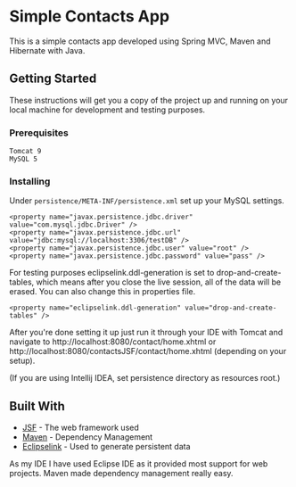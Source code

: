 # Simple Contacts App

This is a simple contacts app developed using Spring MVC, Maven and Hibernate with Java.

## Getting Started

These instructions will get you a copy of the project up and running on your local machine for development and testing purposes.

### Prerequisites

```
Tomcat 9
MySQL 5
```

### Installing

Under `persistence/META-INF/persistence.xml` set up your MySQL settings.

```
<property name="javax.persistence.jdbc.driver" value="com.mysql.jdbc.Driver" />
<property name="javax.persistence.jdbc.url" value="jdbc:mysql://localhost:3306/testDB" />
<property name="javax.persistence.jdbc.user" value="root" />
<property name="javax.persistence.jdbc.password" value="pass" />
```

For testing purposes eclipselink.ddl-generation is set to drop-and-create-tables, which means after you close the live session, all of the data will be erased. You can also change this in properties file.

```
<property name="eclipselink.ddl-generation" value="drop-and-create-tables" />
```

After you're done setting it up just run it through your IDE with Tomcat and navigate to http://localhost:8080/contact/home.xhtml or http://localhost:8080/contactsJSF/contact/home.xhtml (depending on your setup).

(If you are using Intellij IDEA, set persistence directory as resources root.)

## Built With

* [JSF](http://www.oracle.com/technetwork/java/javaee/javaserverfaces-139869.html) - The web framework used
* [Maven](https://maven.apache.org/) - Dependency Management
* [Eclipselink](http://www.eclipse.org/eclipselink/) - Used to generate persistent data

As my IDE I have used Eclipse IDE as it provided most support for web projects. Maven made dependency management really easy.
